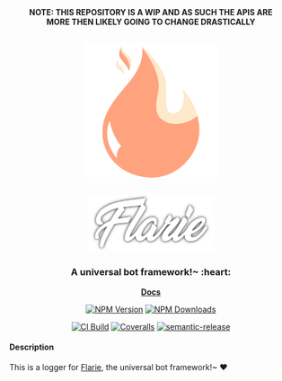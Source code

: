 <div align="center"><b>NOTE: THIS REPOSITORY IS A WIP AND AS SUCH THE APIS ARE</b></div>
<div align="center"><b>MORE THEN LIKELY GOING TO CHANGE DRASTICALLY</b></div>

<h2 align="center">
  <div>
    <a href="https://github.com/rain-cafe/flarie">
      <img height="240px" src="https://raw.githubusercontent.com/rain-cafe/logos/main/flarie/logo.svg?sanitize=true">
      <br>
      <br>
      <img height="100px" src="https://raw.githubusercontent.com/rain-cafe/logos/main/flarie/flarie.svg?sanitize=true">
    </a>
  </div>
</h2>

<h3 align="center">
  A universal bot framework!~ :heart:
</h3>

<p align="center">
	<strong>
		<!-- <a href="https://flarie.github.io">API</a> -->
		<!-- • -->
		<a href="https://rain-cafe.gitbook.io/flarie/">Docs</a>
		<!-- • -->
		<!-- <a href="https://salte-auth-demo.glitch.me">Demo</a> -->
	</strong>
</p>

<div align="center">

[![NPM Version][npm-version-image]][npm-url]
[![NPM Downloads][npm-downloads-image]][npm-url]

[![CI Build][github-actions-image]][github-actions-url]
[![Coveralls][coveralls-image]][coveralls-url]
[![semantic-release][semantic-release-image]][semantic-release-url]

</div>

#### Description

This is a logger for [Flarie](https://github.com/rain-cafe/flarie), the universal bot framework!~ :heart:

[npm-version-image]: https://img.shields.io/npm/v/@flarie/core.svg?style=flat
[npm-downloads-image]: https://img.shields.io/npm/dm/@flarie/core.svg?style=flat
[npm-url]: https://npmjs.org/package/@flarie/core
[github-actions-image]: https://github.com/rain-cafe/flarie/actions/workflows/ci.yml/badge.svg?branch=main
[github-actions-url]: https://github.com/rain-cafe/flarie/actions/workflows/ci.yml
[coveralls-image]: https://img.shields.io/coveralls/rain-cafe/flarie.svg
[coveralls-url]: https://coveralls.io/github/rain-cafe/flarie?branch=main
[semantic-release-url]: https://github.com/semantic-release/semantic-release
[semantic-release-image]: https://img.shields.io/badge/%20%20%F0%9F%93%A6%F0%9F%9A%80-semantic--release-e10079.svg
